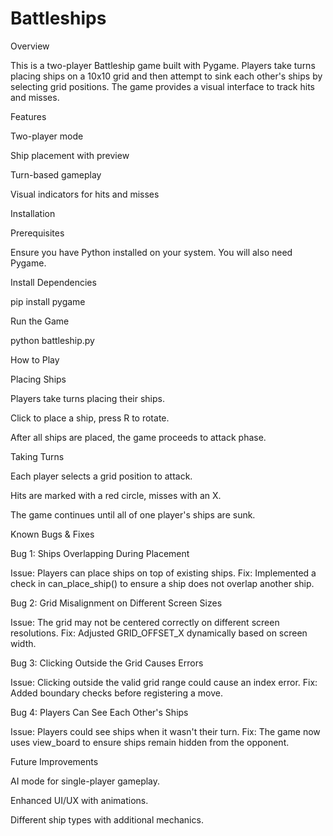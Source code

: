 # Battleships
Overview

This is a two-player Battleship game built with Pygame. Players take turns placing ships on a 10x10 grid and then attempt to sink each other's ships by selecting grid positions. The game provides a visual interface to track hits and misses.

Features

Two-player mode

Ship placement with preview

Turn-based gameplay

Visual indicators for hits and misses

Installation

Prerequisites

Ensure you have Python installed on your system. You will also need Pygame.

Install Dependencies

pip install pygame

Run the Game

python battleship.py

How to Play

Placing Ships

Players take turns placing their ships.

Click to place a ship, press R to rotate.

After all ships are placed, the game proceeds to attack phase.

Taking Turns

Each player selects a grid position to attack.

Hits are marked with a red circle, misses with an X.

The game continues until all of one player's ships are sunk.

Known Bugs & Fixes

Bug 1: Ships Overlapping During Placement

Issue: Players can place ships on top of existing ships.
Fix: Implemented a check in can_place_ship() to ensure a ship does not overlap another ship.

Bug 2: Grid Misalignment on Different Screen Sizes

Issue: The grid may not be centered correctly on different screen resolutions.
Fix: Adjusted GRID_OFFSET_X dynamically based on screen width.

Bug 3: Clicking Outside the Grid Causes Errors

Issue: Clicking outside the valid grid range could cause an index error.
Fix: Added boundary checks before registering a move.

Bug 4: Players Can See Each Other's Ships

Issue: Players could see ships when it wasn't their turn.
Fix: The game now uses view_board to ensure ships remain hidden from the opponent.

Future Improvements

AI mode for single-player gameplay.

Enhanced UI/UX with animations.

Different ship types with additional mechanics.
